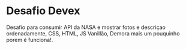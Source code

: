# Desafio Devex
 Desafio para consumir API da NASA e mostrar fotos e descriçao ordenadamente, CSS, HTML, JS Vanillão, Demora mais um pouquinho porem é funciona!.

